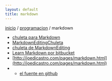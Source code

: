 ```yaml
---
layout: default
title: markdown
---
```

[inicio](index.html) / [programacion](programacion.html) / markdown

* [chuleta para Markdown](markdownChuleta.html)
* [MarkdownEditingChuleta](MarkdownCheatsheet.html)
* [chuleta de MarkdownEditing](MarkdownEditingChuleta.html)
* [Learn Markdown por bitbucket](https://bitbucket.org/tutorials/markdowndemo)
* [http://joedicastro.com/pages/markdown.html](http://joedicastro.com/pages/markdown.html)
* * [el fuente en github](https://github.com/joedicastro/joedicastro.com/blob/master/site/source/pages/Markdown.md)




